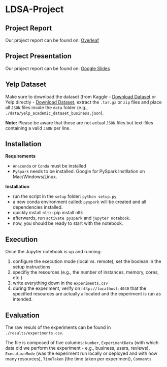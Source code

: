 # LDSA-Project

## Project Report

Our project report can be found on: [Overleaf](https://www.overleaf.com/read/jrqcwqnztjtc)



## Project Presentation

Our project report can be found on: [Google Slides](https://docs.google.com/presentation/d/179DqzOYCw_wOeDz_wg5O66ERLB3PrQHujAAJIpTWGfs/edit?usp=sharing)

## Yelp Dataset

Make sure to download the dataset (from Kaggle - [Download Dataset](https://www.kaggle.com/yelp-dataset/yelp-dataset?fbclid=IwAR0CANuIFCnhG41B_k7IttjUD0YyaabOMAtweiQ2t52do0pvX9rKkEih6Tw) or Yelp directly - [Download Dataset](https://www.yelp.com/dataset), extract the `.tar.gz` or `zip` files and place all `JSON` files inside the `data` folder (e.g., `./data/yelp_academic_dataset_business.json`).

**Note:** Please be aware that these are not actual `JSON` files but text-files containing a valid `JSON` per line.

## Installation

**Requirements**

- `Anaconda` or `Conda` must be installed
- `PySpark` needs to be installed. Google for PySpark Instllation on Mac/Windows/Linux.

**Installation**

- run the script in the `setup` folder: `python setup.py`
- a new conda environment called: `pyspark` will be created and all dependencies installed.
- quickly install `nltk`: pip install nltk 
- afterwards, run `activate pyspark` and `jupyter notebook`.
- now, you should be ready to start with the notebook.

## Execution

Once the Jupyter notebook is up and running:

1. configure the execution mode (local vs. remote), set the boolean in the setup instructions
2. specifiy the resources (e.g., the number of instances, memory, cores, etc.)
3. write everything down in the `experiments.csv`
4. during the experiment, verify on `http://localhost:4040` that the specified resources are actually allocated and the experiment is run as intended.

## Evaluation

The raw resuls of the experiments can be found in `./results/experiments.csv`.

The file is composed of five columns: `Number`, `ExperimentData` (with which data did we perform the experiment - e.g., business, users, reviews), `ExecutionMode` (was the experiment run locally or deployed and with how many resources), `TimeTaken` (the time taken per experiment), `Comments`
